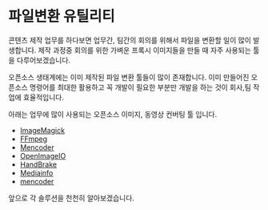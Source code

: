 # 파일변환 유틸리티

콘텐츠 제작 업무를 하다보면 업무간, 팀간의 회의를 위해서 파일을 변환할 일이 많이 발생합니다.
제작 과정중 회의를 위한 가벼운 프록시 이미지들을 만들 때 자주 사용되는 툴을 다루어보겠습니다.

오픈소스 생태계에는 이미 제작된 파일 변환 툴들이 많이 존재합니다.
이미 만들어진 오픈소스 명령어를 최대한 활용하고 꼭 개발이 필요한 부분만
개발을 하는 것이 회사,팀 작업에 효율적입니다.

아래는 업무에 많이 사용되는 오픈소스 이미지, 동영상 컨버팅 툴 입니다.

- [ImageMagick](imagemagick.md)
- [FFmpeg](ffmpeg.md)
- [Mencoder](mencoder.md)
- [OpenImageIO](openimageio.md)
- [HandBrake](handbrake.md)
- [Mediainfo](mediainfo.md)
- [mencoder](mencoder.md)

앞으로 각 솔루션을 천천히 알아보겠습니다.